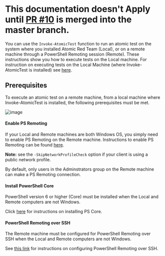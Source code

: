 # This documentation doesn't Apply until [PR #10](https://github.com/redcanaryco/invoke-atomicredteam/pull/10) is merged into the master branch.

You can use the `Invoke-AtomicTest` function to run an atomic test on the system where you installed Atomic Red Team (Local), or on a remote machine through a PowerShell Remoting session (Remote). These instructions show you how to execute tests on the Local machine. For instruction on executing tests on the Local Machine (where Invoke-AtomicTest is installed) see [here](https://github.com/redcanaryco/invoke-atomicredteam/wiki/Execute-Atomic-Tests-(Local)).

## Prerequisites

To execute an atomic test on a remote machine, from a local machine where Invoke-AtomicTest is installed, the following prerequisites must be met.

![image](https://user-images.githubusercontent.com/22311332/76806831-23bd5a00-67a8-11ea-8feb-09faf0e6f96a.png)

#### Enable PS Remoting

If your Local and Remote machines are both Windows OS, you simply need to enable PS Remoting on the Remote machine.
Instructions to enable PS Remoting can be found [here](https://docs.microsoft.com/en-us/powershell/module/microsoft.powershell.core/enable-psremoting?view=powershell-7).

**Note:** see the `-SkipNetworkProfileCheck` option if your client is using a public network profile.

By default, only users in the Adminstrators group on the Remote machine can make a PS Remoting connection.

#### Install PowerShell Core

PowerShell version 6 or higher (Core) must be installed when the Local and Remote computers are not Windows.

Click [here](https://docs.microsoft.com/en-us/powershell/scripting/install/installing-powershell?view=powershell-7) for instructions on installing PS Core. 

#### PowerShell Remoting over SSH

The Remote machine must be configured for PowerShell Remoting over SSH when the Local and Remote computers are not Windows.

See [this link](https://docs.microsoft.com/en-us/powershell/scripting/learn/remoting/ssh-remoting-in-powershell-core?view=powershell-7) for instructions on configuring PowerShell Remoting over SSH.

